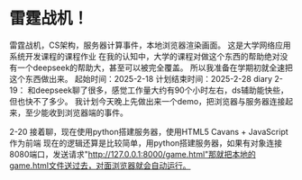 # 雷霆战机！
雷霆战机，CS架构，服务器计算事件，本地浏览器渲染画面。
这是大学网络应用系统开发课程的课程作业
在我的认知中，大学的课程对做这个东西的帮助绝对没有一个deepseek的帮助大，甚至可以被完全覆盖。
所以我准备在学期初就全速把这个东西做出来。
起始时间：2025-2-18
计划结束时间：2025-2-28
diary
2-19： 
和deepseek聊了很多，感觉工作量大约有90个小时左右，ds辅助能快些，但也快不了多少。
我计划今天晚上先做出来一个demo，把浏览器与服务器连接起来，至少能收到浏览器端的事件。

2-20
接着聊，现在使用python搭建服务器，使用HTML5 Cavans + JavaScript 作为前端
现在的逻辑还算是比较简单，用python搭建服务器，如果有对象连接8080端口，发送请求"http://127.0.0.1:8000/game.html"那就把本地的game.html文件送过去，对面浏览器就会自动运行。


